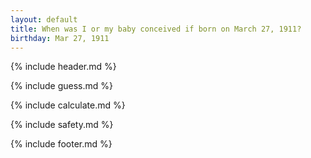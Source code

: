 ```yaml
---
layout: default
title: When was I or my baby conceived if born on March 27, 1911?
birthday: Mar 27, 1911
---
```


{% include header.md %}

{% include guess.md %}

{% include calculate.md %}

{% include safety.md %}

{% include footer.md %}



